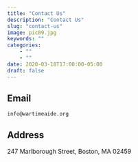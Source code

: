 ```yaml
---
title: "Contact Us"
description: "Contact Us"
slug: "contact-us"
image: pic09.jpg
keywords: ""
categories: 
    - ""
    - ""
date: 2020-03-18T17:00:00-05:00
draft: false
---
```


## Email
`info@wartimeaide.org`

## Address
247 Marlborough Street, Boston, MA 02459